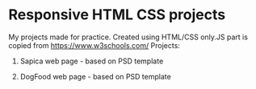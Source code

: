 # Responsive HTML CSS projects
 My projects made for practice. Created using HTML/CSS only.JS part is copied from https://www.w3schools.com/
 Projects:
 1. Sapica web page - based on PSD template

 2. DogFood web page - based on PSD template
